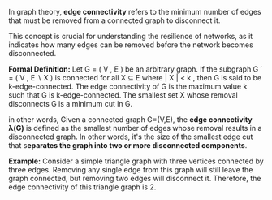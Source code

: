 In graph theory, **edge connectivity** refers to the minimum number of edges that must be removed from a connected graph to disconnect it. 

This concept is crucial for understanding the resilience of networks, as it indicates how many edges can be removed before the network becomes disconnected.

**Formal Definition:**
Let G = ( V , E ) be an arbitrary graph. If the subgraph G ′ = ( V , E ∖ X ) is connected for all X ⊆ E  where | X | < k , then G is said to be k-edge-connected. The edge connectivity of G is the maximum value k such that G is k-edge-connected. The smallest set X whose removal disconnects G is a minimum cut in G. 

in other words, Given a connected graph G=(V,E), the **edge connectivity** **λ(G)** is defined as the smallest number of edges whose removal results in a disconnected graph. In other words, it's the size of the smallest edge cut that s**eparates the graph into two or more disconnected components**.

**Example:**
Consider a simple triangle graph with three vertices connected by three edges. Removing any single edge from this graph will still leave the graph connected, but removing two edges will disconnect it. Therefore, the edge connectivity of this triangle graph is 2.


